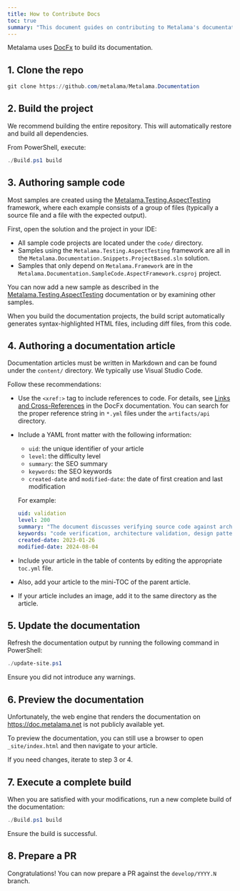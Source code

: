 ```yaml
---
title: How to Contribute Docs
toc: true
summary: "This document guides on contributing to Metalama's documentation using DocFx, including cloning, building, authoring, updating, and preparing a PR."
---
```


Metalama uses [DocFx](https://dotnet.github.io/docfx/index.html) to build its documentation.

## 1. Clone the repo

```powershell
git clone https://github.com/metalama/Metalama.Documentation
```

## 2. Build the project

We recommend building the entire repository. This will automatically restore and build all dependencies.

From PowerShell, execute:

```powershell
./Build.ps1 build
```

## 3. Authoring sample code

Most samples are created using the [Metalama.Testing.AspectTesting](https://doc.metalama.net/conceptual/aspects/testing/aspect-testing) framework, where each example consists of a group of files (typically a source file and a file with the expected output).

First, open the solution and the project in your IDE:
- All sample code projects are located under the `code/` directory.
- Samples using the `Metalama.Testing.AspectTesting` framework are all in the `Metalama.Documentation.Snippets.ProjectBased.sln` solution.
- Samples that only depend on `Metalama.Framework` are in the `Metalama.Documentation.SampleCode.AspectFramework.csproj` project.

You can now add a new sample as described in the [Metalama.Testing.AspectTesting](https://doc.metalama.net/conceptual/aspects/testing/aspect-testing) documentation or by examining other samples.

When you build the documentation projects, the build script automatically generates syntax-highlighted HTML files, including diff files, from this code.

## 4. Authoring a documentation article

Documentation articles must be written in Markdown and can be found under the `content/` directory. We typically use Visual Studio Code.

Follow these recommendations:

- Use the `<xref:>` tag to include references to code. For details, see [Links and Cross-References](https://dotnet.github.io/docfx/docs/links-and-cross-references.html) in the DocFx documentation. You can search for the proper reference string in `*.yml` files under the `artifacts/api` directory.
- Include a YAML front matter with the following information:
    - `uid`: the unique identifier of your article
    - `level`: the difficulty level
    - `summary`: the SEO summary
    - `keywords`: the SEO keywords
    - `created-date` and `modified-date`: the date of first creation and last modification

    For example:

    ```YAML
    uid: validation
    level: 200
    summary: "The document discusses verifying source code against architecture, design patterns, and team conventions, emphasizing the benefits of immediate feedback, smoother code reviews, team alignment, reduced complexity, and architecture erosion prevention."
    keywords: "code verification, architecture validation, design patterns, team conventions, immediate feedback, smoother code reviews, team alignment, reduced complexity, architecture erosion prevention, Metalama"
    created-date: 2023-01-26
    modified-date: 2024-08-04
    ```

- Include your article in the table of contents by editing the appropriate `toc.yml` file.
- Also, add your article to the mini-TOC of the parent article.
- If your article includes an image, add it to the same directory as the article.

## 5. Update the documentation

Refresh the documentation output by running the following command in PowerShell:

```powershell
./update-site.ps1
```

Ensure you did not introduce any warnings.

## 6. Preview the documentation

Unfortunately, the web engine that renders the documentation on https://doc.metalama.net is not publicly available yet.

To preview the documentation, you can still use a browser to open `_site/index.html` and then navigate to your article.

If you need changes, iterate to step 3 or 4.

## 7. Execute a complete build

When you are satisfied with your modifications, run a new complete build of the documentation:

```powershell
./Build.ps1 build
```

Ensure the build is successful.

## 8. Prepare a PR

Congratulations! You can now prepare a PR against the `develop/YYYY.N` branch.

